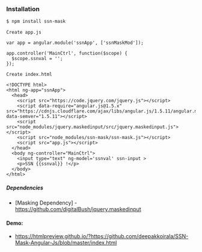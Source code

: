 ### Installation
```sh
$ npm install ssn-mask
```

```
Create app.js

var app = angular.module('ssnApp', ['ssnMaskMod']);

app.controller('MainCtrl', function($scope) {
  $scope.ssnval = '';
});

Create index.html

<!DOCTYPE html>
<html ng-app="ssnApp">
  <head>
    <script src="https://code.jquery.com/jquery.js"></script>
    <script data-require="angular.js@1.5.x" src="https://cdnjs.cloudflare.com/ajax/libs/angular.js/1.5.11/angular.min.js" data-semver="1.5.11"></script>
    <script src="node_modules/jquery.maskedinput/src/jquery.maskedinput.js"></script>
    <script src="node_modules/ssn-mask/ssn-mask.js"></script>
    <script src="app.js"></script>
  </head>
  <body ng-controller="MainCtrl">
    <input type="text" ng-model='ssnval' ssn-input >
    <p>SSN {{ssnval}} !</p>
  </body>
</html>
```

##### Dependencies
* [Masking Dependency] - https://github.com/digitalBush/jquery.maskedinput

#### Demo:
* https://htmlpreview.github.io/?https://github.com/deepakkoirala/SSN-Mask-Angular-Js/blob/master/index.html
